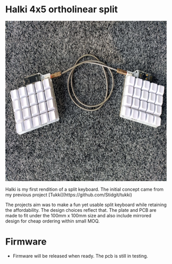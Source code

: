 # Halki 4x5 ortholinear split
<p align="center">
  <img src="https://raw.githubusercontent.com/Stidgit/halki/main/doc/assets/halki1.png" alt="4x5 split keyboard" width="600" height="500"/>
</p>
Halki is my first rendition of a split keyboard. The initial concept came from my previous project [Tukki](https://github.com/Stidgit/tukki)

The projects aim was to make a fun yet usable split keyboard while retaining the affordability. The design choices reflect that. The plate and PCB are made to fit under the 100mm x 100mm size and also include mirrored design for cheap ordering within small MOQ.

# Firmware
- Firmware will be released when ready. The pcb is still in testing.
